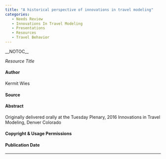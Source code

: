 ```yaml
---
title: "A historical perspective of innovations in travel modeling"
categories:
   - Needs Review
   - Innovations In Travel Modeling
   - Presentations
   - Resources
   - Travel Behavior
---
```


\_\_NOTOC\_\_

*Resource Title*

#### Author

Kermit Wies

#### Source

#### Abstract

Originally delivered orally at the Tuesday Plenary, 2016 Innovations in Travel Modeling, Denver Colorado

#### Copyright & Usage Permissions

#### Publication Date

------------------------------------------------------------------------

